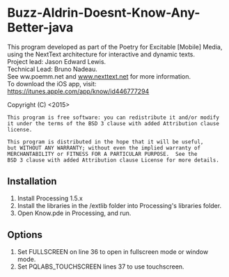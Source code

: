 # Buzz-Aldrin-Doesnt-Know-Any-Better-java

This program developed as part of the Poetry for Excitable [Mobile] Media, using the NextText architecture for interactive and dynamic texts. <br/>
Project lead: Jason Edward Lewis. <br/>
Technical Lead: Bruno Nadeau. <br/>
See ww.poemm.net and www.nexttext.net for more information. <br/>
To download the iOS app, visit: https://itunes.apple.com/app/know/id446777294

 Copyright (C) <2015>  <Jason Edward Lewis>
  
    This program is free software: you can redistribute it and/or modify
    it under the terms of the BSD 3 clause with added Attribution clause license.

    This program is distributed in the hope that it will be useful,
    but WITHOUT ANY WARRANTY; without even the implied warranty of
    MERCHANTABILITY or FITNESS FOR A PARTICULAR PURPOSE.  See the
    BSD 3 clause with added Attribution clause License for more details.

Installation
---
1. Install Processing 1.5.x
2. Install the libraries in the /extlib folder into Processing's libraries folder.
3. Open Know.pde in Processing, and run.

Options
---
1. Set FULLSCREEN on line 36 to open in fullscreen mode or window mode.
2. Set PQLABS_TOUCHSCREEN lines 37 to use touchscreen.
